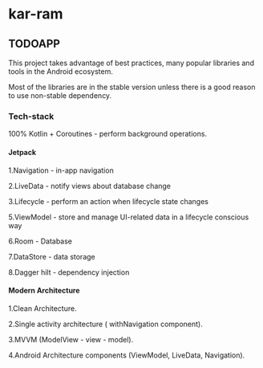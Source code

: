 # kar-ram
## TODOAPP
This project takes advantage of best practices,
 many popular libraries and tools in the Android ecosystem.
 
 Most of the libraries are in the stable version unless
 there is a good reason to use non-stable dependency.

### Tech-stack
100% Kotlin + Coroutines - perform background operations.
#### Jetpack

1.Navigation - in-app navigation

2.LiveData - notify views about database change 

3.Lifecycle - perform an action when lifecycle state changes

5.ViewModel - store and manage UI-related data in a lifecycle conscious way

6.Room - Database 

7.DataStore - data storage 

8.Dagger hilt - dependency injection 



#### Modern Architecture

1.Clean Architecture.

2.Single activity architecture ( withNavigation component).

3.MVVM (ModelView - view - model).

4.Android Architecture components (ViewModel, LiveData, Navigation).
